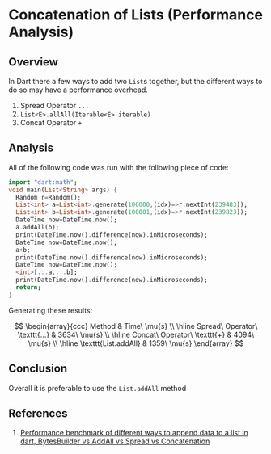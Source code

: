 # Concatenation of Lists (Performance Analysis)

## Overview

In Dart there a few ways to add two `List`s together, but the different ways to do so may have a performance overhead.

1. Spread Operator `...`
2. `List<E>.allAll(Iterable<E> iterable)`
3. Concat Operator `+`

## Analysis

All of the following code was run with the following piece of code:

```dart
import "dart:math";
void main(List<String> args) {
  Random r=Random();
  List<int> a=List<int>.generate(100000,(idx)=>r.nextInt(239483));
  List<int> b=List<int>.generate(100001,(idx)=>r.nextInt(239823));
  DateTime now=DateTime.now();
  a.addAll(b);
  print(DateTime.now().difference(now).inMicroseconds);
  DateTime now=DateTime.now();
  a+b;
  print(DateTime.now().difference(now).inMicroseconds);
  DateTime now=DateTime.now();
  <int>[...a,...b];
  print(DateTime.now().difference(now).inMicroseconds);
  return;
}
```

Generating these results:

$$
\begin{array}{ccc}
Method & Time\ \mu{s} \\ \hline
Spread\ Operator\ \texttt{...} & 3634\ \mu{s} \\ \hline
Concat\ Operator\ \texttt{+} & 4094\ \mu{s} \\ \hline
\texttt{List.addAll} & 1359\ \mu{s}
\end{array}
$$

## Conclusion

Overall it is preferable to use the `List.addAll` method

## References

1. [Performance benchmark of different ways to append data to a list in dart, BytesBuilder vs AddAll vs Spread vs Concatenation](https://gist.github.com/PlugFox/9849994d1f229967ef5dc408cb6b7647)